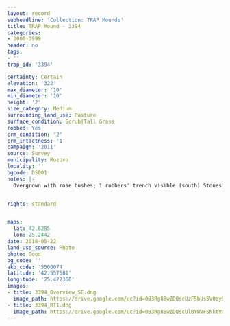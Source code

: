 ```yaml
---
layout: record
subheadline: 'Collection: TRAP Mounds'
title: TRAP Mound - 3394
categories:
- 3000-3999
header: no
tags:
- ''
trap_id: '3394'

certainty: Certain
elevation: '322'
max_diameter: '10'
min_diameter: '10'
height: '2'
size_category: Medium
surrounding_land_use: Pasture
surface_condition: Scrub|Tall Grass
robbed: Yes
crm_condition: '2'
crm_intactness: '1'
campaign: '2011'
source: Survey
municipality: Rozovo
locality: ''
bgcode: DS001
notes: |-
  Overgrown with rose bushes; 1 robbers' trench visible (south) Stones from the burial chamber are visible on the surface;.


rights: standard


maps:
  lat: 42.6285
  lon: 25.2442
date: 2018-05-22
land_use_source: Photo
photo: Good
bg_code: ''
akb_code: '5500074'
latitude: '42.557681'
longitude: '25.422366'
images:
- title: 3394_Overview_SE.dng
  image_path: https://drive.google.com/uc?id=0B3Rg88wZDQscUzF5bUs5V0oyS1k
- title: 3394_RT1.dng
  image_path: https://drive.google.com/uc?id=0B3Rg88wZDQscUlBYWVFSNktVaEE
---
```

